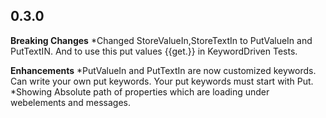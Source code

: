 0.3.0
------------

**Breaking Changes**
*Changed StoreValueIn,StoreTextIn to PutValueIn and PutTextIN. And to use this put values {{get.<putname>}} in KeywordDriven Tests.

**Enhancements**
*PutValueIn and PutTextIn are now customized keywords. Can write your own put keywords. Your put keywords must start with Put<syntax>.
*Showing Absolute path of properties which are loading under webelements and messages.